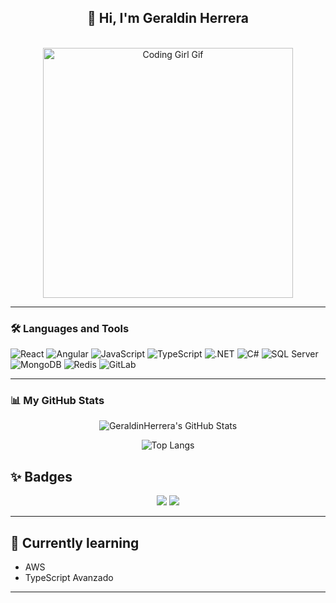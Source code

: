 <h2 align="center">
    🌟 Hi, I'm Geraldin Herrera
</h2>
<br>

<div align="center">
  <img src="https://media4.giphy.com/media/v1.Y2lkPTc5MGI3NjExeWFiczVibTVjbTlnc3V0MDN2dXptZnQzMXJmeDRienFscWttM2V4ZSZlcD12MV9pbnRlcm5hbF9naWZfYnlfaWQmY3Q9Zw/L1R1tvI9svkIWwpVYr/giphy.gif" width="400" alt="Coding Girl Gif"/>
</div>

<hr/>
<h3>
    🛠 Languages and Tools
</h3>

<div>
<img src="https://img.icons8.com/color/56/000000/react-native.png" alt="React" /> 
<img src="https://img.icons8.com/color/56/000000/angularjs.png" alt="Angular" /> 
<img src="https://img.icons8.com/color/56/000000/javascript.png" alt="JavaScript" /> 
<img src="https://img.icons8.com/color/56/000000/typescript.png" alt="TypeScript" />
<img src="https://img.icons8.com/color/56/000000/net-framework.png" alt=".NET" /> 
<img src="https://img.icons8.com/color/56/000000/c-sharp-logo.png" alt="C#" />
<img src="https://img.icons8.com/color/56/000000/microsoft-sql-server.png" alt="SQL Server" />	
<img src="https://img.icons8.com/color/56/000000/mongodb.png" alt="MongoDB"/>
<img src="https://img.icons8.com/fluency/56/000000/redis.png" alt="Redis" />
<img src="https://img.icons8.com/color/56/000000/gitlab.png" alt="GitLab" />
 <hr/>   
<h3>
    📊 My GitHub Stats
</h3>

<div align="center">

![GeraldinHerrera's GitHub Stats](https://github-readme-stats.vercel.app/api?username=GeraldinHerrera&show_icons=true&theme=radical)

![Top Langs](https://github-readme-stats.vercel.app/api/top-langs/?username=GeraldinHerrera&layout=compact&theme=radical)

</div>

## ✨ Badges

<p align="center">
  <a href="https://www.linkedin.com/in/geraldine-castro-herrera-3a1085211" target="_blank"><img src="https://img.shields.io/badge/LinkedIn-0A66C2?style=for-the-badge&logo=linkedin&logoColor=white"/></a>
  <a href="https://github.com/GeraldinHerrera" target="_blank"><img src="https://img.shields.io/badge/GitHub-181717?style=for-the-badge&logo=github&logoColor=white"/></a>
</p>

---

## 🚀 Currently learning
- AWS  
- TypeScript Avanzado

---


